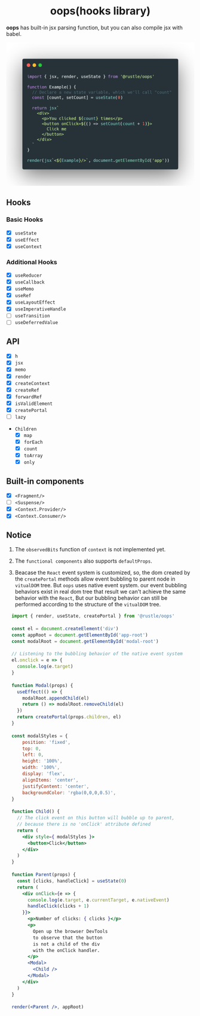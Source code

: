 <h1 align="center">
  oops(hooks library)
</h1>

**oops** has built-in jsx parsing function, but you can also compile jsx with babel.

<p align="center">
  <img src="./docs/img/demo.png" width="572" alt="oops demo" />
</p>

## Hooks
### Basic Hooks
+ [x] `useState`
+ [x] `useEffect`
+ [x] `useContext`

### Additional Hooks
+ [x] `useReducer`
+ [x] `useCallback`
+ [x] `useMemo`
+ [x] `useRef`
+ [x] `useLayoutEffect`
+ [x] `useImperativeHandle`
+ [ ] `useTransition`
+ [ ] `useDeferredValue`

## API
+ [x] `h`
+ [x] `jsx`
+ [x] `memo`
+ [x] `render`
+ [x] `createContext`
+ [x] `createRef`
+ [x] `forwardRef`
+ [x] `isValidElement`
+ [x] `createPortal`
+ [ ] `lazy`
+ `Children`
  + [x] `map`
  + [x] `forEach`
  + [x] `count`
  + [x] `toArray`
  + [x] `only`

## Built-in components
+ [x] `<Fragment/>`
+ [ ] `<Suspense/>`
+ [x] `<Context.Provider/>`
+ [x] `<Context.Consumer/>`

## Notice
  1. The `observedBits` function of `context` is not implemented yet.

  2. The `functional components` also supports `defaultProps`.
  
  3. Beacase the `React` event system is customized, so, the dom created by the `createPortal` methods allow event bubbling to parent node in `vitualDOM` tree. But `oops` uses native event system. our event bubbling behaviors exist in real dom tree that result we can't achieve the same behavior with the `React`, But our bubbling behavior can still be performed according to the structure of the `vitualDOM` tree.
  ```jsx
    import { render, useState, createPortal } from '@rustle/oops'

    const el = document.createElement('div')
    const appRoot = document.getElementById('app-root')
    const modalRoot = document.getElementById('modal-root')

    // Listening to the bubbling behavior of the native event system 
    el.onclick = e => {
      console.log(e.target)
    }

    function Modal(props) {
      useEffect(() => {
        modalRoot.appendChild(el)
        return () => modalRoot.removeChild(el)
      })
      return createPortal(props.children, el)
    }

    const modalStyles = {
        position: 'fixed',
        top: 0,
        left: 0,
        height: '100%',
        width: '100%',
        display: 'flex',
        alignItems: 'center',
        justifyContent: 'center',
        backgroundColor: 'rgba(0,0,0,0.5)',
    }

    function Child() {
      // The click event on this button will bubble up to parent,
      // because there is no 'onClick' attribute defined
      return (
        <div style={ modalStyles }>
          <button>Click</button>
        </div>
      )
    }

    function Parent(props) {
      const [clicks, handleClick] = useState(0)
      return (
        <div onClick={e => {
          console.log(e.target, e.currentTarget, e.nativeEvent)
          handleClick(clicks + 1)
        }}>
          <p>Number of clicks: { clicks }</p>
          <p>
            Open up the browser DevTools
            to observe that the button
            is not a child of the div
            with the onClick handler.
          </p>
          <Modal>
            <Child />
          </Modal>
        </div>
      )
    }

    render(<Parent />, appRoot)
  ```